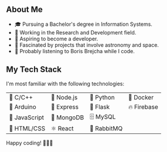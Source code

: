 ## About Me

- 🎓 Pursuing a Bachelor's degree in Information Systems.
- 💼 Working in the Research and Development field.
- 🌟 Aspiring to become a developer.
- 🌌 Fascinated by projects that involve astronomy and space.
- 🎵 Probably listening to Boris Brejcha while I code.

## My Tech Stack

I'm most familiar with the following technologies:

|                |                  |             |             |
|----------------|------------------|-------------|-------------|
| 🐪 C/C++        | 📡 Node.js   | 🐍 Python    | 🐳 Docker   |
| 🤖 Arduino      | 🚀 Express   | 🌿 Flask     | 🔥 Firebase |
| 📜 JavaScript   | 🍃 MongoDB   | 🗄️ MySQL     |             |
| 🧱 HTML/CSS     | ⚛️ React     | 🐰 RabbitMQ  |             |

Happy coding! 👨‍💻🚀
